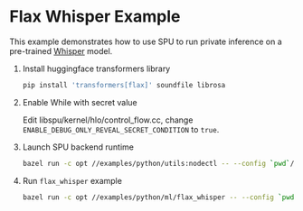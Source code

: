 # Flax Whisper Example

This example demonstrates how to use SPU to run private inference on a pre-trained
[Whisper](https://huggingface.co/docs/transformers/model_doc/whisper#transformers.FlaxWhisperForConditionalGeneration) model.

1. Install huggingface transformers library

    ```sh
    pip install 'transformers[flax]' soundfile librosa
    ```

2. Enable While with secret value

    Edit libspu/kernel/hlo/control_flow.cc, change `ENABLE_DEBUG_ONLY_REVEAL_SECRET_CONDITION` to `true`.

3. Launch SPU backend runtime

    ```sh
    bazel run -c opt //examples/python/utils:nodectl -- --config `pwd`/examples/python/ml/flax_whisper/3pc.json up
    ```

4. Run `flax_whisper` example

    ```sh
    bazel run -c opt //examples/python/ml/flax_whisper -- --config `pwd`/examples/python/ml/flax_whisper/3pc.json
    ```
